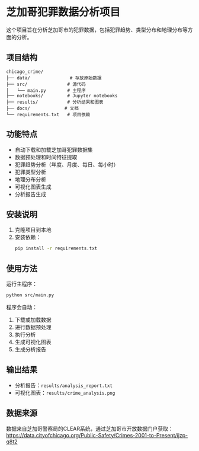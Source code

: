 # 芝加哥犯罪数据分析项目

这个项目旨在分析芝加哥市的犯罪数据，包括犯罪趋势、类型分布和地理分布等方面的分析。

## 项目结构

```
chicago_crime/
├── data/               # 存放原始数据
├── src/               # 源代码
│   └── main.py        # 主程序
├── notebooks/         # Jupyter notebooks
├── results/           # 分析结果和图表
├── docs/             # 文档
└── requirements.txt   # 项目依赖
```

## 功能特点

- 自动下载和加载芝加哥犯罪数据集
- 数据预处理和时间特征提取
- 犯罪趋势分析（年度、月度、每日、每小时）
- 犯罪类型分析
- 地理分布分析
- 可视化图表生成
- 分析报告生成

## 安装说明

1. 克隆项目到本地
2. 安装依赖：
   ```bash
   pip install -r requirements.txt
   ```

## 使用方法

运行主程序：
```bash
python src/main.py
```

程序会自动：
1. 下载或加载数据
2. 进行数据预处理
3. 执行分析
4. 生成可视化图表
5. 生成分析报告

## 输出结果

- 分析报告：`results/analysis_report.txt`
- 可视化图表：`results/crime_analysis.png`

## 数据来源

数据来自芝加哥警察局的CLEAR系统，通过芝加哥市开放数据门户获取：
https://data.cityofchicago.org/Public-Safety/Crimes-2001-to-Present/ijzp-q8t2 